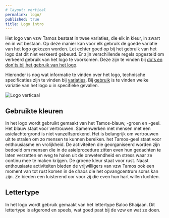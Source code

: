 ```yaml
---
# layout: vertical
permalink: logo/
published: true
title: Logo intro
---
```


Het logo van vzw Tamos bestaat in twee variaties, die elk in kleur, in zwart en in wit bestaan. Op deze manier kan voor elk gebruik de goede variatie van het logo gekozen worden. Let echter goed op bij het gebruik van het logo dat dit niet verkeerd gebeurd. Er zijn verschillende regels opgesteld om verkeerd gebruik van het logo te voorkomen. Deze zijn te vinden bij <a href="{{ '/logo/3_dosdonts.html' | relative_url }}">do's en don'ts bij het gebruik van het logo</a>.

Hieronder is nog wat informatie te vinden over het logo, technische specificaties zijn te vinden bij <a href="{{'/logo/1_variaties.html' | relative_url }}"> variaties</a>. Bij <a href="{{'/logo/2_gebruik.html' | relative_url }}"> gebruik</a> is te vinden welke variatie van het logo u in specifieke gevallen. 

<img src="{{ '/images/logo.png' | relative_url }}" alt="Logo verticaal" class="w-50">

## Gebruikte kleuren
In het logo wordt gebruikt gemaakt van het Tamos-blauw, -groen en -geel. Het blauw staat voor vertrouwen. Samenwerken met mensen met een asielachtergrond is niet vanzelfsprekend. Het is belangrijk om vertrouwen uit te stralen om zo mensen te kunnen bereiken. het Tamos-geel staat voor enthousiasme en vrolijkheid. De activiteiten die georganiseerd worden zijn bedoeld om mensen die in de asielprocedure zitten even hun gedachten te laten verzetten en weg te halen uit de onwetendheid en stress waar ze continu mee te maken krijgen. De groene kleur staat voor rust. Naast enthousiaste activiteiten bieden de vrijwilligers van vzw Tamos ook een moment van tot rust komen in de chaos die het opvangcentrum soms kan zijn. Ze bieden een luisterend oor voor zij die even hun hart willen luchten. 

## Lettertype

In het logo wordt gebruik gemaakt van het lettertype Baloo Bhaijaan. Dit lettertype is afgerond en speels, wat goed past bij de vzw en wat ze doen.
